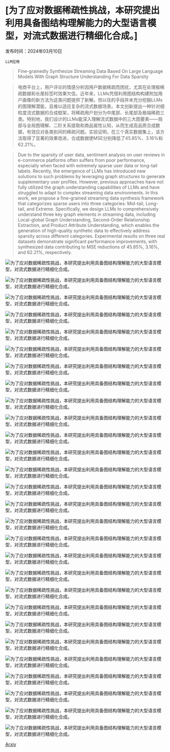 # [为了应对数据稀疏性挑战，本研究提出利用具备图结构理解能力的大型语言模型，对流式数据进行精细化合成。]

发布时间：2024年03月10日

`LLM应用`

> Fine-grainedly Synthesize Streaming Data Based On Large Language Models With Graph Structure Understanding For Data Sparsity

> 电商平台上，用户评论的情感分析因用户数据稀疏而困扰，尤其在处理极稀疏数据和长尾标签时效果欠佳。近年来，LLMs凭借利用图结构构建附加用户画像的新方法为这类问题提供了新解。但以往的手段并未充分挖掘LLMs的图理解潜能，且难以适应复杂的流式数据场景。本文创新提出一种针对细粒度流式数据的合成框架，将稀疏用户划分为中尾部、长尾部及极端稀疏三类。特别地，我们设计的LLMs能深入理解流式数据中的三大图要素——局部与全局图理解、二阶关系提取和商品属性认知，从而生成高品质合成数据，有效应对各类别间的稀疏问题。实验证明，在三个真实数据集上，该方法取得了显著的效果改进，合成数据使MSE分别降低了45.85%、3.16%和62.21%。

> Due to the sparsity of user data, sentiment analysis on user reviews in e-commerce platforms often suffers from poor performance, especially when faced with extremely sparse user data or long-tail labels. Recently, the emergence of LLMs has introduced new solutions to such problems by leveraging graph structures to generate supplementary user profiles. However, previous approaches have not fully utilized the graph understanding capabilities of LLMs and have struggled to adapt to complex streaming data environments. In this work, we propose a fine-grained streaming data synthesis framework that categorizes sparse users into three categories: Mid-tail, Long-tail, and Extreme. Specifically, we design LLMs to comprehensively understand three key graph elements in streaming data, including Local-global Graph Understanding, Second-Order Relationship Extraction, and Product Attribute Understanding, which enables the generation of high-quality synthetic data to effectively address sparsity across different categories. Experimental results on three real datasets demonstrate significant performance improvements, with synthesized data contributing to MSE reductions of 45.85%, 3.16%, and 62.21%, respectively.

![为了应对数据稀疏性挑战，本研究提出利用具备图结构理解能力的大型语言模型，对流式数据进行精细化合成。](../../../paper_images/2403.06139/x1.png)

![为了应对数据稀疏性挑战，本研究提出利用具备图结构理解能力的大型语言模型，对流式数据进行精细化合成。](../../../paper_images/2403.06139/x2.png)

![为了应对数据稀疏性挑战，本研究提出利用具备图结构理解能力的大型语言模型，对流式数据进行精细化合成。](../../../paper_images/2403.06139/x3.png)

![为了应对数据稀疏性挑战，本研究提出利用具备图结构理解能力的大型语言模型，对流式数据进行精细化合成。](../../../paper_images/2403.06139/x4.png)

![为了应对数据稀疏性挑战，本研究提出利用具备图结构理解能力的大型语言模型，对流式数据进行精细化合成。](../../../paper_images/2403.06139/x5.png)

![为了应对数据稀疏性挑战，本研究提出利用具备图结构理解能力的大型语言模型，对流式数据进行精细化合成。](../../../paper_images/2403.06139/x6.png)

![为了应对数据稀疏性挑战，本研究提出利用具备图结构理解能力的大型语言模型，对流式数据进行精细化合成。](../../../paper_images/2403.06139/x7.png)

![为了应对数据稀疏性挑战，本研究提出利用具备图结构理解能力的大型语言模型，对流式数据进行精细化合成。](../../../paper_images/2403.06139/x8.png)

![为了应对数据稀疏性挑战，本研究提出利用具备图结构理解能力的大型语言模型，对流式数据进行精细化合成。](../../../paper_images/2403.06139/x9.png)

![为了应对数据稀疏性挑战，本研究提出利用具备图结构理解能力的大型语言模型，对流式数据进行精细化合成。](../../../paper_images/2403.06139/x10.png)

![为了应对数据稀疏性挑战，本研究提出利用具备图结构理解能力的大型语言模型，对流式数据进行精细化合成。](../../../paper_images/2403.06139/x11.png)

![为了应对数据稀疏性挑战，本研究提出利用具备图结构理解能力的大型语言模型，对流式数据进行精细化合成。](../../../paper_images/2403.06139/x12.png)

![为了应对数据稀疏性挑战，本研究提出利用具备图结构理解能力的大型语言模型，对流式数据进行精细化合成。](../../../paper_images/2403.06139/x13.png)

![为了应对数据稀疏性挑战，本研究提出利用具备图结构理解能力的大型语言模型，对流式数据进行精细化合成。](../../../paper_images/2403.06139/x14.png)

![为了应对数据稀疏性挑战，本研究提出利用具备图结构理解能力的大型语言模型，对流式数据进行精细化合成。](../../../paper_images/2403.06139/x15.png)

![为了应对数据稀疏性挑战，本研究提出利用具备图结构理解能力的大型语言模型，对流式数据进行精细化合成。](../../../paper_images/2403.06139/x16.png)

![为了应对数据稀疏性挑战，本研究提出利用具备图结构理解能力的大型语言模型，对流式数据进行精细化合成。](../../../paper_images/2403.06139/x17.png)

![为了应对数据稀疏性挑战，本研究提出利用具备图结构理解能力的大型语言模型，对流式数据进行精细化合成。](../../../paper_images/2403.06139/x18.png)

![为了应对数据稀疏性挑战，本研究提出利用具备图结构理解能力的大型语言模型，对流式数据进行精细化合成。](../../../paper_images/2403.06139/x19.png)

![为了应对数据稀疏性挑战，本研究提出利用具备图结构理解能力的大型语言模型，对流式数据进行精细化合成。](../../../paper_images/2403.06139/x20.png)

![为了应对数据稀疏性挑战，本研究提出利用具备图结构理解能力的大型语言模型，对流式数据进行精细化合成。](../../../paper_images/2403.06139/x21.png)

![为了应对数据稀疏性挑战，本研究提出利用具备图结构理解能力的大型语言模型，对流式数据进行精细化合成。](../../../paper_images/2403.06139/x22.png)

![为了应对数据稀疏性挑战，本研究提出利用具备图结构理解能力的大型语言模型，对流式数据进行精细化合成。](../../../paper_images/2403.06139/x23.png)

![为了应对数据稀疏性挑战，本研究提出利用具备图结构理解能力的大型语言模型，对流式数据进行精细化合成。](../../../paper_images/2403.06139/x24.png)

![为了应对数据稀疏性挑战，本研究提出利用具备图结构理解能力的大型语言模型，对流式数据进行精细化合成。](../../../paper_images/2403.06139/x25.png)

![为了应对数据稀疏性挑战，本研究提出利用具备图结构理解能力的大型语言模型，对流式数据进行精细化合成。](../../../paper_images/2403.06139/x26.png)

![为了应对数据稀疏性挑战，本研究提出利用具备图结构理解能力的大型语言模型，对流式数据进行精细化合成。](../../../paper_images/2403.06139/x27.png)

![为了应对数据稀疏性挑战，本研究提出利用具备图结构理解能力的大型语言模型，对流式数据进行精细化合成。](../../../paper_images/2403.06139/x28.png)

[Arxiv](https://arxiv.org/abs/2403.06139)